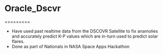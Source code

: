 # Oracle_Dscvr
=========
- Have used past realtime data from the DSCOVR Satellite to fix anamolies and accurately predict K-P values which are in-turn 
  used to predict solar flares.
 - Done as part of Nationals in NASA Space Apps Hackathon
